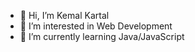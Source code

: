 - 👋 Hi, I’m Kemal Kartal
- 👀 I’m interested in Web Development
- 🌱 I’m currently learning Java/JavaScript
